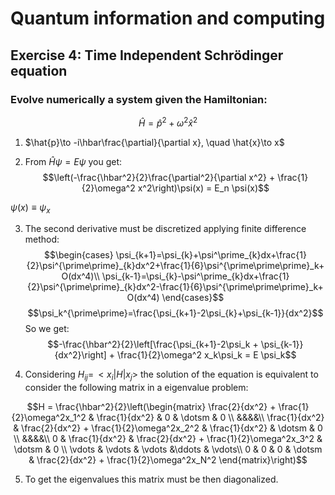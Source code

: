 ﻿# Quantum information and computing
## Exercise 4: Time Independent Schr&ouml;dinger equation
### Evolve numerically a system given the Hamiltonian:

$$\hat{H}=\hat{p}^2+\omega^2\hat{x}^2$$

1. $\hat{p}\to -i\hbar\frac{\partial}{\partial x}, \quad \hat{x}\to x$

2. From $\hat{H}\psi = E\psi$ you get: $$\left(-\frac{\hbar^2}{2}\frac{\partial^2}{\partial x^2} + \frac{1}{2}\omega^2 x^2\right)\psi(x) = E_n \psi(x)$$

$\psi(x)\equiv\psi_x$

3. The second derivative must be discretized applying finite difference method:
$$\begin{cases}
\psi_{k+1}=\psi_{k}+\psi^\prime_{k}dx+\frac{1}{2}\psi^{\prime\prime}_{k}dx^2+\frac{1}{6}\psi^{\prime\prime\prime}_k+ O(dx^4)\\
\psi_{k-1}=\psi_{k}-\psi^\prime_{k}dx+\frac{1}{2}\psi^{\prime\prime}_{k}dx^2-\frac{1}{6}\psi^{\prime\prime\prime}_k+ O(dx^4)
\end{cases}$$
$$\psi_k^{\prime\prime}=\frac{\psi_{k+1}-2\psi_{k}+\psi_{k-1}}{dx^2}$$
So we get:
$$-\frac{\hbar^2}{2}\left[\frac{\psi_{k+1}-2\psi_k + \psi_{k-1}}{dx^2}\right] + \frac{1}{2}\omega^2 x_k\psi_k = E \psi_k$$

4. Considering $H_{ij} =\,<x_i|H|x_j>$ the solution of the equation is equivalent to consider the following matrix in a eigenvalue problem:

$$H = \frac{\hbar^2}{2}\left(\begin{matrix}
\frac{2}{dx^2} + \frac{1}{2}\omega^2x_1^2 & \frac{1}{dx^2} & 0 & \dotsm & 0 \\
&&&&\\
\frac{1}{dx^2} & \frac{2}{dx^2} + \frac{1}{2}\omega^2x_2^2 & \frac{1}{dx^2} & \dotsm & 0 \\
&&&&\\
0 & \frac{1}{dx^2} &  \frac{2}{dx^2} + \frac{1}{2}\omega^2x_3^2 & \dotsm & 0 \\
\vdots & \vdots & \vdots &\ddots  & \vdots\\
0 & 0 & 0 & \dotsm  &  \frac{2}{dx^2} + \frac{1}{2}\omega^2x_N^2
\end{matrix}\right)$$


5. To get the eigenvalues this matrix must be then diagonalized.

